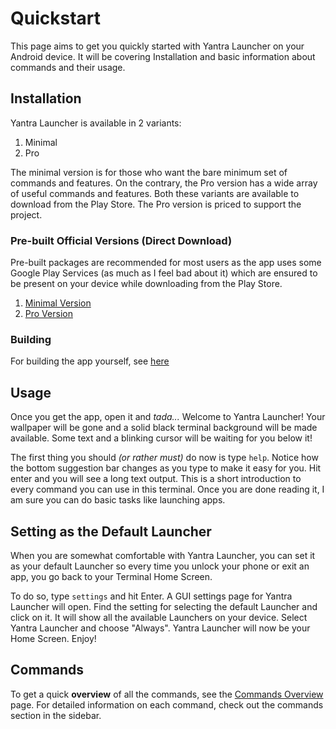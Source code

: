# Quickstart
This page aims to get you quickly started with Yantra Launcher on your Android device. It will be covering Installation and basic information about commands and their usage.

## Installation
Yantra Launcher is available in 2 variants:

1. Minimal
2. Pro

The minimal version is for those who want the bare minimum set of commands and features. On the contrary, the Pro version has a wide array of useful commands and features. Both these variants are available to download from the Play Store. The Pro version is priced to support the project.

### Pre-built Official Versions (Direct Download)
Pre-built packages are recommended for most users as the app uses some Google Play Services (as much as I feel bad about it) which are ensured  to be present on your device while downloading from the Play Store.

1) [Minimal Version](https://play.google.com/store/apps/details?id=com.coderGtm.yantra)
2) [Pro Version](https://play.google.com/store/apps/details?id=com.coderGtm.yantra.pro)

### Building
For building the app yourself, see [here](https://github.com/coderGtm/yantra-app-launcher?tab=readme-ov-file#building)

## Usage
Once you get the app, open it and _tada..._
Welcome to Yantra Launcher! Your wallpaper will be gone and a solid black terminal background will be made available. Some text and a blinking cursor will be waiting for you below it!

The first thing you should _(or rather must)_ do now is type `help`. Notice how the bottom suggestion bar changes as you type to make it easy for you. Hit enter and you will see a long text output. This is a short introduction to every command you can use in this terminal. Once you are done reading it, I am sure you can do basic tasks like launching apps.

## Setting as the Default Launcher
When you are somewhat comfortable with Yantra Launcher, you can set it as your default Launcher so every time you unlock your phone or exit an app, you go back to your Terminal Home Screen.

To do so, type `settings` and hit Enter. A GUI settings page for Yantra Launcher will open. Find the setting for selecting the default Launcher and click on it. It will show all the available Launchers on your device. Select Yantra Launcher and choose "Always". Yantra Launcher will now be your Home Screen.
Enjoy!

## Commands
To get a quick **overview** of all the commands, see the [Commands Overview](commands-overview.md) page. For detailed information on each command, check out the commands section in the sidebar.